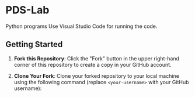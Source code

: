 # PDS-Lab
Python programs
Use Visual Studio Code for running the code.


## Getting Started

1. **Fork this Repository**: Click the "Fork" button in the upper right-hand corner of this repository to create a copy in your GitHub account.

2. **Clone Your Fork**: Clone your forked repository to your local machine using the following command (replace `<your-username>` with your GitHub username):
